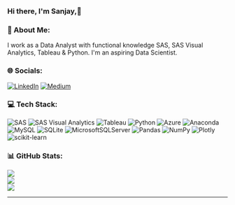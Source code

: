### Hi there, I'm Sanjay,👋
### 💫 About Me:
I work as a Data Analyst with functional knowledge SAS, SAS Visual Analytics, Tableau & Python. I'm an aspiring Data Scientist.

### 🌐 Socials:
[![LinkedIn](https://img.shields.io/badge/LinkedIn-%230077B5.svg?logo=linkedin&logoColor=white)](https://linkedin.com/in/https://www.linkedin.com/in/bogasannzay) [![Medium](https://img.shields.io/badge/Medium-12100E?logo=medium&logoColor=white)](https://medium.com/@https://medium.com/@bogasannzay) 

### 💻 Tech Stack:
![SAS](https://img.shields.io/badge/SAS-9.4-blue?style=for-the-badge) ![SAS Visual Analytics](https://img.shields.io/badge/SAS%20Visual%20Analytics-8.1-blue?style=for-the-badge) ![Tableau](https://img.shields.io/badge/Tableau-2022.2-blue?style=for-the-badge) 
![Python](https://img.shields.io/badge/python-3670A0?style=for-the-badge&logo=python&logoColor=ffdd54) ![Azure](https://img.shields.io/badge/azure-%230072C6.svg?style=for-the-badge&logo=azure-devops&logoColor=white) ![Anaconda](https://img.shields.io/badge/Anaconda-%2344A833.svg?style=for-the-badge&logo=anaconda&logoColor=white) ![MySQL](https://img.shields.io/badge/mysql-%2300f.svg?style=for-the-badge&logo=mysql&logoColor=white) ![SQLite](https://img.shields.io/badge/sqlite-%2307405e.svg?style=for-the-badge&logo=sqlite&logoColor=white) ![MicrosoftSQLServer](https://img.shields.io/badge/Microsoft%20SQL%20Sever-CC2927?style=for-the-badge&logo=microsoft%20sql%20server&logoColor=white) ![Pandas](https://img.shields.io/badge/pandas-%23150458.svg?style=for-the-badge&logo=pandas&logoColor=white) ![NumPy](https://img.shields.io/badge/numpy-%23013243.svg?style=for-the-badge&logo=numpy&logoColor=white) ![Plotly](https://img.shields.io/badge/Plotly-%233F4F75.svg?style=for-the-badge&logo=plotly&logoColor=white) ![scikit-learn](https://img.shields.io/badge/scikit--learn-%23F7931E.svg?style=for-the-badge&logo=scikit-learn&logoColor=white)
### 📊 GitHub Stats:
![](https://github-readme-stats.vercel.app/api?username=bsannzay&theme=dark&hide_border=false&include_all_commits=true&count_private=true)<br/>
![](https://github-readme-streak-stats.herokuapp.com/?user=bsannzay&theme=dark&hide_border=false)<br/>
![](https://github-readme-stats.vercel.app/api/top-langs/?username=bsannzay&theme=dark&hide_border=false&include_all_commits=true&count_private=true&layout=compact)

---
